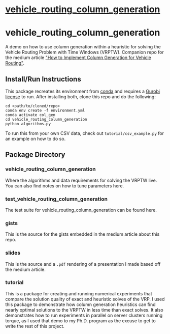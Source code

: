 # [vehicle_routing_column_generation](https://github.com/spkelle2/vehicle_routing_column_generation)

# vehicle_routing_column_generation
A demo on how to use column generation within a heuristic for solving the Vehicle
Routing Problem with Time Windows (VRPTW). Companion repo for the medium article
["How to Implement Column Generation for Vehicle Routing"](https://medium.com/@sean-patrick-kelley/how-to-implement-column-generation-for-vehicle-routing-bdb8027c957f).

## Install/Run Instructions
This package recreates its environment from [conda](https://docs.conda.io/en/latest/miniconda.html)
and requires a [Gurobi license](https://www.gurobi.com/free-trial/) to run. After
installing both, clone this repo and do the following:
```
cd <path/to/cloned/repo>
conda env create -f environment.yml
conda activate col_gen
cd vehicle_routing_column_generation
python algorithms.py
```

To run this from your own CSV data, check out `tutorial/csv_example.py` for an
example on how to do so.

## Package Directory

### vehicle_routing_column_generation
Where the algorithms and data requirements for solving the VRPTW live. You
can also find notes on how to tune parameters here.

### test_vehicle_routing_column_generation
The test suite for vehicle_routing_column_generation can be found here.

### gists
This is the source for the gists embedded in the medium article about this repo.

### slides
This is the source and a `.pdf` rendering of a presentation I made based off the medium article.

### tutorial
This is a package for creating and running numerical experiments that compare the solution
quality of exact and heuristic solves of the VRP. I used this package to demonstrate
how column generation heuristics can find nearly optimal solutions to the VRPTW in
less time than exact solves. It also demonstrates how to run experiments in
parallel on server clusters running torque, as I used that demo to my Ph.D.
program as the excuse to get to write the rest of this project.
